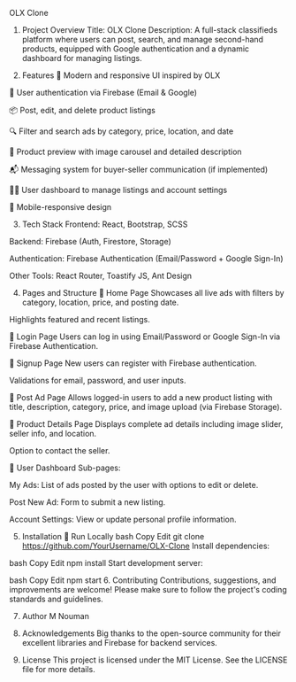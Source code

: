 OLX Clone
1. Project Overview
Title: OLX Clone
Description: A full-stack classifieds platform where users can post, search, and manage second-hand products, equipped with Google authentication and a dynamic dashboard for managing listings.

2. Features
🎨 Modern and responsive UI inspired by OLX

🔐 User authentication via Firebase (Email & Google)

📦 Post, edit, and delete product listings

🔍 Filter and search ads by category, price, location, and date

🧾 Product preview with image carousel and detailed description

📬 Messaging system for buyer-seller communication (if implemented)

🧑‍💼 User dashboard to manage listings and account settings

📱 Mobile-responsive design

3. Tech Stack
Frontend: React, Bootstrap, SCSS

Backend: Firebase (Auth, Firestore, Storage)

Authentication: Firebase Authentication (Email/Password + Google Sign-In)

Other Tools: React Router, Toastify JS, Ant Design

4. Pages and Structure
🔹 Home Page
Showcases all live ads with filters by category, location, price, and posting date.

Highlights featured and recent listings.

🔹 Login Page
Users can log in using Email/Password or Google Sign-In via Firebase Authentication.

🔹 Signup Page
New users can register with Firebase authentication.

Validations for email, password, and user inputs.

🔹 Post Ad Page
Allows logged-in users to add a new product listing with title, description, category, price, and image upload (via Firebase Storage).

🔹 Product Details Page
Displays complete ad details including image slider, seller info, and location.

Option to contact the seller.

🔹 User Dashboard
Sub-pages:

My Ads:
List of ads posted by the user with options to edit or delete.

Post New Ad:
Form to submit a new listing.

Account Settings:
View or update personal profile information.

5. Installation
🔧 Run Locally
bash
Copy
Edit
git clone https://github.com/YourUsername/OLX-Clone
Install dependencies:

bash
Copy
Edit
npm install
Start development server:

bash
Copy
Edit
npm start
6. Contributing
Contributions, suggestions, and improvements are welcome!
Please make sure to follow the project's coding standards and guidelines.

7. Author
M Nouman

8. Acknowledgements
Big thanks to the open-source community for their excellent libraries and Firebase for backend services.

9. License
This project is licensed under the MIT License.
See the LICENSE file for more details.
